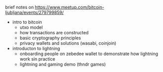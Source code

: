 brief notes on https://www.meetup.com/bitcoin-ljubljana/events/279799859/
- intro to bitcoin
    - utxo model 
    - how transactions are constructed
    - basic cryptography principles
    - privacy wallets and solutions (wasabi, coinjoin)
- introducton to lightning
    - onboarding people on zebedee wallet to demonstrate how lightning work sin practice
    - lightning and gaming demo (thndr games)